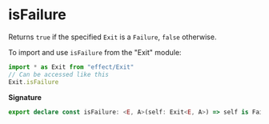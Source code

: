 # isFailure

Returns `true` if the specified `Exit` is a `Failure`, `false` otherwise.

To import and use `isFailure` from the "Exit" module:

```ts
import * as Exit from "effect/Exit"
// Can be accessed like this
Exit.isFailure
```

**Signature**

```ts
export declare const isFailure: <E, A>(self: Exit<E, A>) => self is Failure<E, A>
```
